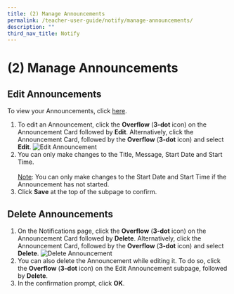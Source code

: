```yaml
---
title: (2) Manage Announcements
permalink: /teacher-user-guide/notify/manage-announcements/
description: ""
third_nav_title: Notify
---
```

<h1>(2) Manage Announcements</h1>
	<h2>Edit Announcements</h2>
	<p>To view your Announcements, click <a href="#">here</a>.</p>
	<ol>
		<li>To edit an Announcement, click the <strong>Overflow</strong> (<strong>3-dot</strong> icon) on the Announcement Card followed by <strong>Edit</strong>. Alternatively, click the Announcement Card, followed by the <strong>Overflow</strong> (<strong>3-dot</strong> icon) and select <strong>Edit</strong>. <img alt="Edit Announcement" src="N-EditAnnouncement.png"></li>
		<li>You can only make changes to the Title, Message, Start Date and Start Time. <br><br><u>Note</u>: You can only make changes to the Start Date and Start Time if the Announcement has not started.</li>
		<li>Click <strong>Save</strong> at the top of the subpage to confirm.</li>
	</ol>
	<h2>Delete Announcements</h2>
	<ol>
		<li>On the Notifications page, click the <strong>Overflow</strong> (<strong>3-dot</strong> icon) on the Announcement Card followed by <strong>Delete</strong>. Alternatively, click the Announcement Card, followed by the <strong>Overflow</strong> (<strong>3-dot</strong> icon) and select <strong>Delete</strong>. <img alt="Delete Announcement" src="N-DeleteAnnouncement.png"></li>
		<li>You can also delete the Announcement while editing it. To do so, click the <strong>Overflow</strong> (<strong>3-dot</strong> icon) on the Edit Announcement subpage, followed by <strong>Delete</strong>.</li>
		<li>In the confirmation prompt, click <strong>OK</strong>.</li>
	</ol>